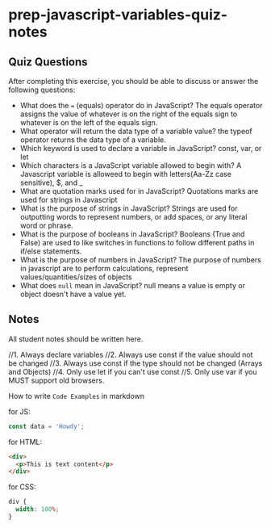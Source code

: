 # prep-javascript-variables-quiz-notes

## Quiz Questions

After completing this exercise, you should be able to discuss or answer the following questions:

- What does the `=` (equals) operator do in JavaScript?
  The equals operator assigns the value of whatever is on the right of the equals sign to whatever is on the left of the equals sign.
- What operator will return the data type of a variable value?
  the typeof operator returns the data type of a variable.
- Which keyword is used to declare a variable in JavaScript?
  const, var, or let
- Which characters is a JavaScript variable allowed to begin with?
  A Javascript variable is alloweed to begin with letters(Aa-Zz case sensitive), $, and \_
- What are quotation marks used for in JavaScript?
  Quotations marks are used for strings in Javascript
- What is the purpose of strings in JavaScript?
  Strings are used for outputting words to represent numbers, or add spaces, or any literal word or phrase.
- What is the purpose of booleans in JavaScript?
  Booleans (True and False) are used to like switches in functions to follow different paths in if/else statements.
- What is the purpose of numbers in JavaScript?
  The purpose of numbers in javascript are to perform calculations, represent values/quantities/sizes of objects
- What does `null` mean in JavaScript?
  null means a value is empty or object doesn't have a value yet.

## Notes

All student notes should be written here.

//1. Always declare variables
//2. Always use const if the value should not be changed
//3. Always use const if the type should not be changed (Arrays and Objects)
//4. Only use let if you can't use const
//5. Only use var if you MUST support old browsers.

How to write `Code Examples` in markdown

for JS:

```javascript
const data = 'Howdy';
```

for HTML:

```html
<div>
  <p>This is text content</p>
</div>
```

for CSS:

```css
div {
  width: 100%;
}
```
